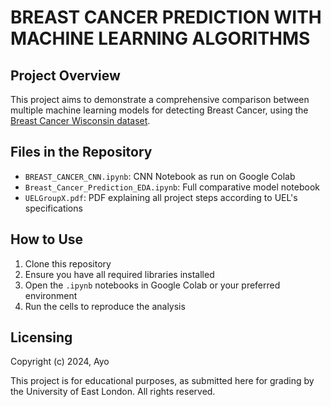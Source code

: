# BREAST CANCER PREDICTION WITH MACHINE LEARNING ALGORITHMS

## Project Overview

This project aims to demonstrate a comprehensive comparison between multiple machine learning models for detecting Breast Cancer, using the [Breast Cancer Wisconsin dataset](https://archive.ics.uci.edu/dataset/15/breast+cancer+wisconsin+original).

## Files in the Repository

- `BREAST_CANCER_CNN.ipynb`: CNN Notebook as run on Google Colab
- `Breast_Cancer_Prediction_EDA.ipynb`: Full comparative model notebook
- `UELGroupX.pdf`: PDF explaining all project steps according to UEL's specifications

## How to Use

1. Clone this repository
2. Ensure you have all required libraries installed
3. Open the `.ipynb` notebooks in Google Colab or your preferred environment
4. Run the cells to reproduce the analysis

## Licensing

Copyright (c) 2024, Ayo

This project is for educational purposes, as submitted here for grading by the University of East London. All rights reserved.
